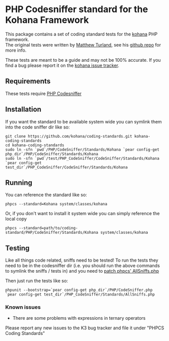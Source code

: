 # PHP Codesniffer standard for the Kohana Framework

This package contains a set of coding standard tests for the [kohana](http://kohanaframework.org) PHP framework.  
The original tests were written by [Matthew Turland](http://matthewturland.com), see his [github repo](http://github.com/elazar/phpcs-kohana) for more info.

These tests are meant to be a guide and may not be 100% accurate.  If you find a bug please report it on the [kohana issue tracker](http://dev.kohanaframework.org).

## Requirements

These tests require [PHP Codesniffer](http://pear.php.net/PHP_CodeSniffer)

## Installation

If you want the standard to be available system wide you can symlink them into the code sniffer dir like so:

	git clone https://github.com/kohana/coding-standards.git kohana-coding-standards
	cd kohana-coding-standards
	sudo ln -sfn `pwd`/PHP/CodeSniffer/Standards/Kohana `pear config-get php_dir`/PHP/CodeSniffer/Standards/Kohana 
	sudo ln -sfn `pwd`/test/PHP_CodeSniffer/CodeSniffer/Standards/Kohana `pear config-get test_dir`/PHP_CodeSniffer/CodeSniffer/Standards/Kohana

## Running

You can reference the standard like so:

	phpcs --standard=Kohana system/classes/kohana

Or, if you don't want to install it system wide you can simply reference the local copy

	phpcs --standard=path/to/coding-standard/PHP/CodeSniffer/Standards/Kohana system/classes/kohana

## Testing

Like all things code related, sniffs need to be tested!  To run the tests they need to be in the codesniffer dir 
(i.e. you should run the above commands to symlink the sniffs / tests in) and you need to 
[patch phpcs' AllSniffs.php](http://pear.php.net/bugs/bug.php?id=17902&edit=12&patch=fix-cant-run-symlinked-tests.patch&revision=latest)

Then just run the tests like so:

	phpunit --bootstrap=`pear config-get php_dir`/PHP/CodeSniffer.php `pear config-get test_dir`/PHP_CodeSniffer/Standards/AllSniffs.php

### Known issues

* There are some problems with expressions in ternary operators

Please report any new issues to the K3 bug tracker and file it under "PHPCS Coding Standards"